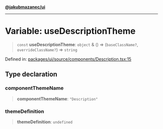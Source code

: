 [**@jakubmazanec/ui**](../README.md)

---

# Variable: useDescriptionTheme

> `const` **useDescriptionTheme**: `object` & () => (`baseClassName?`, `overrideClassName?`) =>
> `string`

Defined in:
[packages/ui/source/components/Description.tsx:15](https://github.com/jakubmazanec/tools/blob/a9ba87d349a220bbed24d161794f90a6ba6009e5/packages/ui/source/components/Description.tsx#L15)

## Type declaration

### componentThemeName

> **componentThemeName**: `"Description"`

### themeDefinition

> **themeDefinition**: `undefined`
